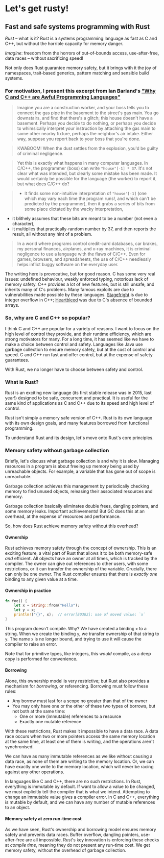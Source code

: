 # Let's get rusty!
## Fast and safe systems programming with Rust

_Rust_ – what is it? Rust is a systems programming language as fast as C and 
C++, but without the horrible capacity for memory danger.

_Imagine_: freedom from the horrors of out-of-bounds access, use-after-free, 
data races – without sacrificing speed!

Not only does Rust guarantee memory safety, but it brings with it the joy of 
namespaces, trait-based generics, pattern matching and sensible build systems.
<!--
Ideas for talk:
* Introduction: why C and C++ are so popular, where Rust fits in and why it is 
  exciting.
* Three pillars of design
    * Abstraction without overhead
    * Memory safety without garbage collection
    * Concurrency without data races
* Features
    * trait-based generics
    * pattern matching
    * sensible build systems!
    * namespaces
    * modules
    * "blisteringly fast"
    * type inference-->


### For motivation, I present this excerpt from Ian Barland's ["Why C and C++ are Awful Programming Languages"](http://www.radford.edu/ibarland/Manifestoes/whyC++isBad.shtml)

> Imagine you are a construction worker, and your boss tells you to connect the 
gas pipe in the basement to the street's gas main. You go downstairs, and find 
that there's a glitch; this house doesn't have a basement. Perhaps you decide 
to do nothing, or perhaps you decide to whimsically interpret your instruction 
by attaching the gas main to some other nearby fixture, perhaps the neighbor's 
air intake. Either way, suppose you report back to your boss that you're done.

> KWABOOM! When the dust settles from the explosion, you'd be guilty of 
> criminal 
negligence.

> Yet this is exactly what happens in many computer languages. In C/C++, the 
programmer (boss) can write `"house"[-1] * 37`. It's not clear what was 
intended, but clearly some mistake has been made. It would certainly be 
possible for the language (the worker) to report it, but what does C/C++ do?

> * It finds some non-intuitive interpretation of `"house"[-1]` (one which may 
>   vary 
each time the program runs!, and which can't be predicted by the programmer),
then it grabs a series of bits from some place dictated by the wacky 
interpretation,
* it blithely assumes that these bits are meant to be a number (not even a 
character),
* it multiplies that practically-random number by 37, and
then reports the result, all without any hint of a problem.

> In a world where programs control credit-card databases, car brakes, my 
personal finances, airplanes, and x-ray machines, it is criminal negligence to 
use a language with the flaws of C/C++. Even for games, browsers, and 
spreadsheets, the use of C/C++ needlessly helps inflict buggy software on the 
everyday user.

The writing here is provocative, but for good reason. C has some very real 
issues: undefined behaviour, weakly enforced typing, notorious lack of memory 
safety. C++ provides a lot of new features, but is still unsafe, and inherits 
many of C's problems. Many famous exploits are due to vulnerabilities made 
possible by these languages. [Stagefright](https://en.wikipedia.org/wiki/Stagefright_(bug)) is due to 
integer overflow in C++; [Heartbleed](http://heartbleed.com/) was due to C's 
absence of bounded arrays.


### So, why are C and C++ so popular?

I think C and C++ are popular for a variety of reasons. I want to focus on the 
high level of control they provide, and their runtime efficiency, which are 
strong motivators for many. For a long time, it has seemed like we have to 
make a choice between control and safety. Languages like Java use garbage 
collection to ensure memory safety, but at the cost of control and speed. C 
and C++ run fast and offer control, but at the expense of safety guarantees.

With Rust, we no longer have to choose between safety and control.


### What is Rust?

Rust is an exciting new language (its first stable release was in 2015, last 
year!) designed to be safe, concurrent and practical. It is useful for the 
same kind of applications as C and C++ due to its speed and high level of 
control.

Rust isn't simply a memory safe version of C++. Rust is its own language with 
its own design goals, and many features borrowed from functional programming.

To understand Rust and its design, let's move onto Rust's core principles.


### Memory safety without garbage collection

Briefly, let's discuss what garbage collection is and why it is slow. Managing 
resources in a program is about freeing up memory being used by unreachable 
objects. For example, a variable that has gone out of scope is unreachable. 

Garbage collection achieves this management by periodically checking memory to 
find unused objects, releasing their associated resources and memory.

Garbage collection basically eliminates double frees, dangling pointers, and 
some memory leaks. Important achievements!  But GC does this at an overhead, 
at the expense of resources and performance.

So, how does Rust achieve memory safety without this overhead?

#### Ownership

Rust achieves memory safety through the concept of ownership. This is an 
exciting feature, a vital part of Rust that allows it to be both
memory-safe _and_ efficient. All objects have an owner at all times, which is 
tracked by the compiler. The owner can give out references to other users, with 
some restrictions, or it can transfer the ownership of the variable. Crucially, 
there can only be one owner. The Rust compiler ensures that there is _exactly 
one_ binding to any given value at a time.


#### Ownership in practice

```rust
fn foo() {
    let x = String::from("Hello");
    let y = x;
    println!("{}", x);  // error[E0382]: use of moved value: `x`
}
```

This program doesn't compile. Why?  We have created a binding `x` to a string. 
When we create the binding `y`, we transfer ownership of that string to `y`. 
The name `x` is no longer bound, and trying to use it will cause the compiler 
to raise an error.

Note that for primitive types, like integers, this _would_ compile, as a deep 
copy is performed for convenience.


#### Borrowing

Alone, this ownership model is very restrictive; but Rust also provides a 
mechanism for _borrowing_, or referencing. Borrowing must follow these rules:

* Any borrow must last for a scope no greater than that of the owner
* You may only have one or the other of these two types of borrows, but not 
  both at the same time:
    * One or more (immutable) references to a resource
    * Exactly one mutable reference

With these restrictions, Rust makes it impossible to have a data race. A data 
race occurs when two or more pointers access the same memory location at the 
same time, at least one of them is writing, and the operations aren't 
synchronised.

We can have as many immutable references as we like without causing a data 
race, as none of them are writing to the memory location. Or, we can have 
exactly one write to the memory location, which will never be racing against 
any other operations.

In languages like C and C++, there are no such restrictions. In Rust, 
everything is immutable by default. If want to allow a value to be changed, we 
must explicitly tell the compiler that is what we intend. Attempting to change 
an immutable value gives a compiler error.  In C and C++, everything is mutable 
by default, and we can have any number of mutable references to an object.


#### Memory safety at zero run-time cost
<!--TODO haven't made it clear enough how memory safety is achieved-->
As we have seen, Rust's ownership and borrowing model ensures memory safety and 
prevents data races. Buffer overflow, dangling pointers, use-after-free are all 
impossible. Rust's key innovation is enforcing these checks at _compile time_, 
meaning they do not present any run-time cost. We get memory safety, without 
the overhead of garbage collection.
